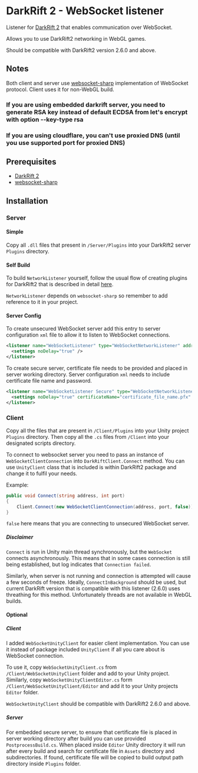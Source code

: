 # DarkRift 2 - WebSocket listener

Listener for [DarkRift 2](https://darkriftnetworking.com/DarkRift2) that enables communication over WebSocket.

Allows you to use DarkRift2 networking in WebGL games.

Should be compatible with DarkRift2 version 2.6.0 and above.

## Notes

Both client and server use [websocket-sharp](https://github.com/sta/websocket-sharp) implementation of WebSocket protocol. Client uses it for non-WebGL build.

### If you are using embedded darkrift server, you need to generate RSA key instead of default ECDSA from let's encrypt with option --key-type rsa

### If you are using cloudflare, you can't use proxied DNS (until you use supported port for proxied DNS)

## Prerequisites
- [DarkRift 2](https://darkriftnetworking.com/DarkRift2)
- [websocket-sharp](https://github.com/sta/websocket-sharp)

## Installation

### Server

#### Simple

Copy all `.dll` files that present in `/Server/Plugins` into your DarkRift2 server `Plugins` directory.

#### Self Build

To build `NetworkListener` yourself, follow the usual flow of creating plugins for DarkRift2 that is described in detail [here](https://darkriftnetworking.com/DarkRift2/Docs/2.6.0/getting_started/3_server_basics.html).

`NetworkListener` depends on `websocket-sharp` so remember to add reference to it in your project.

#### Server Config

To create unsecured WebSocket server add this entry to server configuration `xml` file to allow it to listen to WebSocket connections.

```xml
<listener name="WebSocketListener" type="WebSocketNetworkListener" address="0.0.0.0" port="4201">
  <settings noDelay="true" />
</listener>
```

To create secure server, certificate file needs to be provided and placed in server working directory. Server configuration `xml` needs to include certificate file name and password.

```xml
<listener name="WebSocketListener Secure" type="WebSocketNetworkListener" address="0.0.0.0" port="4200">
  <settings noDelay="true" certificateName="certificate_file_name.pfx" certificatePassword="certificatePassword"/>
</listener>
```

### Client ###

Copy all the files that are present in `/Client/Plugins` into your Unity project `Plugins` directory. Then copy all the `.cs` files from `/Client` into your designated scripts directory.

To connect to websocket server you need to pass an instance of `WebSocketClientConnection` into `DarkRiftClient.Connect` method. You can use `UnityClient` class that is included is within DarkRift2 package and change it to fulfil your needs.

Example:

```csharp
public void Connect(string address, int port)
{
    Client.Connect(new WebSocketClientConnection(address, port, false));
}
```

`false` here means that you are connecting to unsecured WebSocket server.

##### Disclaimer #####

`Connect` is run in Unity main thread synchronously, but the `WebSocket` connects asynchronously. This means that in some cases connection is still being established, but log indicates that `Connection failed`.

Similarly, when server is not running and connection is attempted will cause a few seconds of freeze. Ideally, `ConnectInBackground` should be used, but current DarkRift version that is compatible with this listener (2.6.0) uses threathing for this method. Unfortunately threads are not available in WebGL builds.

#### Optional ####

##### Client #####

I added `WebSocketUnityClient` for easier client implementation. You can use it instead of package included `UnityClient` if all you care about is WebSocket connection.

To use it, copy `WebSocketUnityClient.cs` from `/Client/WebSocketUnityClient` folder and add to your Unity project. Similarly, copy `WebSocketUnityClientEditor.cs` form `/Client/WebSocketUnityClient/Editor` and add it to your Unity projects `Editor` folder.

`WebSocketUnityClient` should be compatible with DarkRift2 2.6.0 and above.

##### Server #####

For embedded secure server, to ensure that certificate file is placed in server working directory after build you can use provided `PostprocessBuild.cs`. When placed inside `Editor` Unity directory it will run after every build and search for certificate file in `Assets` directory and subdirectories. If found, certificate file will be copied to build output path directory inside `Plugins` folder.
